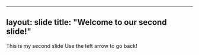 
---
layout: slide
title: "Welcome to our second slide!"
---
This is my second slide
Use the left arrow to go back!
